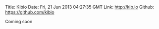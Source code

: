 Title: Kibio
Date: Fri, 21 Jun 2013 04:27:35 GMT
Link: http://kib.io
Github: https://github.com/kibio

Coming soon